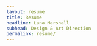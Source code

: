 ```yaml
---
layout: resume
title: Resume
headline: Lana Marshall
subhead: Design & Art Direction
permalink: resume/
---
```

